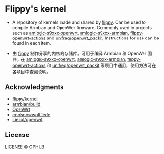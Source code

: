 # Flippy's kernel

- A repository of kernels made and shared by [flippy](https://github.com/unifreq). Can be used to compile Armbian and OpenWer firmware. Commonly used in projects such as [amlogic-s9xxx-openwrt](https://github.com/ophub/amlogic-s9xxx-openwrt), [amlogic-s9xxx-armbian](https://github.com/ophub/amlogic-s9xxx-armbian), [flippy-openwrt-actions](https://github.com/ophub/flippy-openwrt-actions) and [unifreq/openwrt_packit](https://github.com/unifreq/openwrt_packit), Instructions for use can be found in each item.

- 由 [flippy](https://github.com/unifreq) 制作分享的内核的存储库。可用于编译 Armbian 和 OpenWer 固件。在 [amlogic-s9xxx-openwrt](https://github.com/ophub/amlogic-s9xxx-openwrt), [amlogic-s9xxx-armbian](https://github.com/ophub/amlogic-s9xxx-armbian), [flippy-openwrt-actions](https://github.com/ophub/flippy-openwrt-actions) 和 [unifreq/openwrt_packit](https://github.com/unifreq/openwrt_packit) 等项目中通用，使用方法可在各项目中查阅说明。

## Acknowledgments

- [flippy/kernel](https://github.com/unifreq)
- [armbian/build](https://github.com/armbian/build)
- [OpenWrt](https://github.com/openwrt/openwrt)
- [coolsnowwolf/lede](https://github.com/coolsnowwolf/lede)
- [Lienol/openwrt](https://github.com/Lienol/openwrt)

## License

[LICENSE](https://github.com/ophub/flippy-kernel/blob/main/LICENSE) © OPHUB

